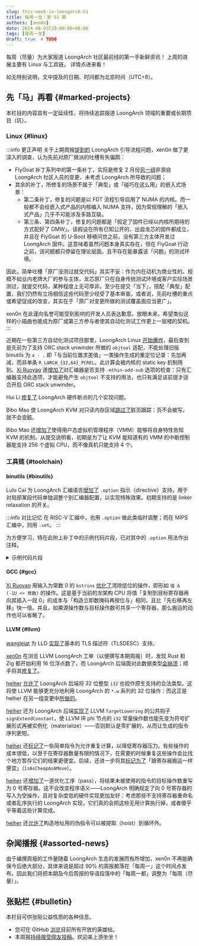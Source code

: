 ```yaml
---
slug: this-week-in-loongarch-51
title: 每周一龙：第 51 期
authors: [xen0n]
date: 2024-06-03T20:00:00+08:00
tags: [每周一龙]
draft: true  # TODO
---
```


每周（尽量）为大家报道 LoongArch 社区最前线的第一手新鲜资讯！
上周的进展主要有 Linux 与工具链。
详情点进来看！

<!-- truncate -->

如无特别说明，文中提及的日期、时间都为北京时间（UTC+8）。

## 先「马」再看 {#marked-projects}

本栏目的内容具有一定延续性，将持续追踪报道 LoongArch 领域的重要或长期项目（坑）。

### Linux {#linux}

:::info 更正声明
关于上期周报[提到的](./2024-05-30-this-week-in-loongarch-50.md#linux) LoongArch
引导流程问题，xen0n 做了更深入的调查，认为先前对原厂做派的吐槽有失偏颇：

* FlyGoat 补丁系列中的第一条补丁，实际是修复 2 月份[另一组](https://lore.kernel.org/all/20240217010557.2381548-1-sboyd@kernel.org/)非源自
  LoongArch 社区人员的变更，未考虑 LoongArch 所导致的问题；
* 其余的补丁，所修复的场景不属于「典型」或「碰巧在这么用」的嵌入式场景：
    - 第二条补丁，修复的问题是以 FDT 流程引导启用了 NUMA 的内核。而一般都不会给嵌入式产品的内核编入
      NUMA 支持，因为常规理解的「嵌入式产品」几乎不可能涉及多路互联。
    - 第三条、第四条补丁，修复的问题都是「假定了固件已经以内核所期待的方式配好了
      DMW」。该假设在所有已知公开的、出自龙芯的固件都成立，并且在 FlyGoat 的 U-Boot 移植问世之前，没有第三方主体开发过 LoongArch 固件。这意味着虽然问题本身真实存在，但在 FlyGoat 行动之前，该问题都只停留在理论层面，且不存在能暴露该「问题」的测试环境。

因此，简单吐槽「原厂没测过就交代码」其实不妥：作为内在动机为商业性的、规模不如业内老牌大厂的参与主体，龙芯原厂只在自身传统测试环境或客户实际场景测过，就提交代码，某种程度上无可厚非。至少在提交「当下」，搭配「典型」配置，我们仍然有立场相信这些代码至少经受了基本审查。或者说，先前吐槽的重点或希望促成的改变，其实在于「原厂对变更所做的测试覆盖面应当更广」。

xen0n 在此谨向名誉可能受到影响的开发人员表达歉意。放眼未来，希望类似这样的小插曲也能成为原厂或第三方参与者使其自动化测试工作更上一层楼的契机。
:::

近期在一些第三方自动化测试项目那里，LoongArch Linux [开始](https://lore.kernel.org/loongarch/Zl5m1ZlVmGKitAof@yujie-X299/)[爆炸](https://lore.kernel.org/loongarch/ZlY1gDDPi_mNrwJ1@slm.duckdns.org/)，最后查到是先前为了支持
ORC stack unwinder 所做的 `objtool` 适配，不能处理旧版 binutils 为 `a - .`
即「与当前位置求差值」一类操作生成的重定位记录：先加再减，而非单条 `R_LARCH_{32,64}_PCREL`。此计算会被内核的
static key 机制用到。[Xi Ruoyao][xry111]
遂[增加了](https://lore.kernel.org/loongarch/20240604150741.30252-1-xry111@xry111.site/)对汇编器是否支持
`-mthin-add-sub` 选项的检查：只有汇编器支持此选项，才能避免产生 `objtool`
不支持的用法，也只有满足该前提才适合开启 ORC stack unwinder。

Hui Li [修复了](https://lore.kernel.org/loongarch/20240529013019.15235-1-lihui@loongson.cn/)
LoongArch 硬件断点的几个实现问题。

Bibo Mao 使 LoongArch KVM 对只读内存区域[跳过了](https://lore.kernel.org/loongarch/20240604121502.1985410-1-maobibo@loongson.cn/)脏页跟踪：页不会被写，就不会变脏。

Bibo Mao 还[增加了](https://lore.kernel.org/loongarch/20240604121502.1985410-1-maobibo@loongson.cn/)使得用户态虚拟机管理程序（VMM）能够将自身特性告知
KVM 的机制。从提交说明看，初期是为了让 KVM 能知道有的 VMM 的中断控制器能支持 256 个虚拟
CPU，而不像真机只能支持 4 个。

### 工具链 {#toolchain}

#### binutils {#binutils}

Lulu Cai 为 LoongArch 汇编语言[增加了](https://sourceware.org/pipermail/binutils/2024-May/134440.html)
`.option` 指示（directive）支持，用于对局部某段代码单独调整个别汇编器配置，以实现特殊效果。初期支持的是
linker relaxation 的开关。

:::info 对比记忆
在 RISC-V 汇编中，也用 `.option` 做此类临时调整；而在 MIPS 汇编中，则用 `.set`。
:::

为方便学习，特在此附上补丁中的示例代码片段，已对其中的 `.option` 用法作出注释。

<details>
<summary>示例代码片段</summary>

```asmloong
    .text
1:
    // 将当前的汇编器配置入栈
    .option push

    // 现在 linker relaxation 一定处于禁用状态
    // s 是被指向的符号
    .option norelax
    lu12i.w $t0, %le_hi20(s)       // R_LARCH_TLS_LE_HI20
    addi.d  $t0, $t0, %le_lo12(s)  // R_LARCH_TLS_LE_LO12

    // 现在 linker relaxation 一定处于启用状态
    .option relax
    lu12i.w $t0, %le_hi20(s)       // R_LARCH_TLS_LE_HI20_R
    addi.d  $t0, $t0, %le_lo12(s)  // R_LARCH_TLS_LE_LO12_R

    // 恢复先前的汇编器配置
    // 现在 linker relaxation 的开关状态重新取决于 as 的命令行参数
    .option pop
```

</details>

#### GCC {#gcc}

[Xi Ruoyao][xry111] 用输入为常数 0 的 `bstrins`
[优化了](https://gcc.gnu.org/pipermail/gcc-patches/2024-June/653993.html)清除低位的操作，即形如
`值 & (-1U << 常数)` 的操作。这是基于当前的龙架构 CPU 将值「复制到目标寄存器再向其插入一段
0」的成本与「构造立即数掩码再按位与」相同，且比「先右移再左移」快一倍。并且，如果源操作数与目标操作数可共享一个寄存器，那么搬运的动作也可以省略了。

[xry111]: https://github.com/xry111

#### LLVM {#llvm}

[wangleiat] 为 LLD [实现了](https://github.com/llvm/llvm-project/pull/94451)基本的
TLS 描述符（TLSDESC）支持。

[xen0n] 在浏览 LLVM LoongArch 工单（以便撰写本期周报）时，发现 Rust 和 Zig 都开始利用 16
位浮点数了，而 LoongArch 后端面对此数据类型[会崩溃](https://github.com/llvm/llvm-project/issues/93894)；顺手将其[修复了](https://github.com/llvm/llvm-project/pull/94456)。

[heiher] [允许了](https://github.com/llvm/llvm-project/pull/93814) LoongArch
后端将 32 位整型 `i32` 也视作原生支持的合法类型。这将使 LLVM 能够更充分地利用 LoongArch 的
`*.w` 系列的 32 位操作：而这正是
heiher 在另一组变更中[所做的](https://github.com/llvm/llvm-project/pull/93811)。

[heiher] 还为 LoongArch 后端[实现了](https://github.com/llvm/llvm-project/pull/93813)
LLVM `TargetLowering` 的公共钩子 `signExtendConstant`，使 LLVM IR phi 节点的 `i32`
常量操作数也能先变为符号扩展形式再被实例化（materialize）——否则默认是零扩展的，从而让生成的指令序列更短。

[heiher] 还[标记了](https://github.com/llvm/llvm-project/pull/94552)一些简单指令为允许重复计算，以降低寄存器压力。有些操作的成本很低，以至于在寄存器数量有限的情况下，在需要的时候重复这些操作会比找个地方暂存它们的结果更便宜。后续，还进一步将其[标记为了](https://github.com/llvm/llvm-project/pull/94733)「跟寄存器搬运一样便宜」（`isAsCheapAsAMove`）。

[heiher] 还[增加了](https://github.com/llvm/llvm-project/pull/94590)一道优化工序（pass），将结果未被使用的指令的目标操作数重写为 0 号寄存器。这不会改变程序语义——LoongArch 明确规定了向
0 号寄存器的写入为空操作，且对复杂度低的硬件实现更加友好：考虑那些不支持寄存器重命名或者乱序执行的
LoongArch 实现，它们真的会把这些无用计算执行掉，或者傻乎乎等着这些计算完成。

[heiher] 还[允许了](https://github.com/llvm/llvm-project/pull/94723)构造地址用的伪指令可以被提取（hoist）到循环外。

[heiher]: https://github.com/heiher
[wangleiat]: https://github.com/wangleiat
[xen0n]: https://github.com/xen0n

## 杂闻播报 {#assorted-news}

由于编撰周报的工作量随着 LoongArch 生态的发展而有所增加，xen0n 不再能确保今后绝大部分，具体来说是超过
90% 的周报都落在「每周一」这个时间点发布。因此我们将把本期及今后周报的导语段落中的「每周一都」调整为「每周（尽量）」。

## 张贴栏 {#bulletin}

本栏目可供张贴公益性质的各种信息。

* 您可在 GitHub [浏览](https://github.com/loongson-community/discussions/labels/%E8%8B%B1%E9%9B%84%E5%B8%96)目前所有开放的英雄帖。
* 本周报[持续接受网友投稿][call-for-submissions]。欢迎来上游坐坐！

[call-for-submissions]: https://github.com/loongson-community/areweloongyet/issues/16
